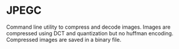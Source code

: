 # JPEGC
Command line utility to compress and decode images.
Images are compressed using DCT and quantization but no huffman encoding.
Compressed images are saved in a binary file.
